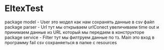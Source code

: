 # EltexTest
package model - User это модел как нам сохранять данные в csv файл
package parser - Url тут мы открываем urlConect увеличиваем time out и принимаем данные из URL который мы передаем в конструкторе
package service - Filter тут мы филтруем данные по тз.
Main это вход в программу
fail csv сохраняеться в папке с resources 
